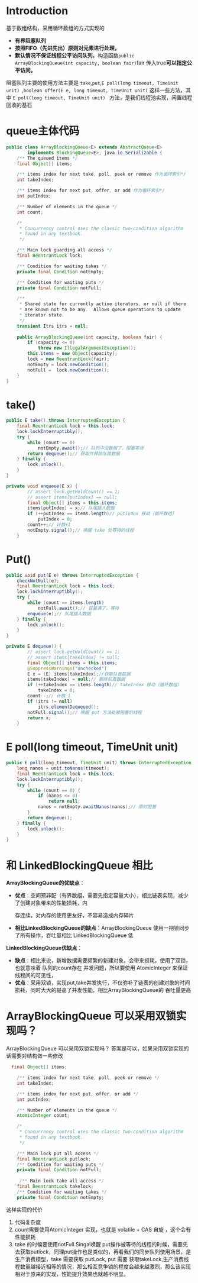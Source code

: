 # Introduction

基于数组结构，采用循环数组的方式实现的

* **有界阻塞队列**
* **按照FIFO（先进先出）原则对元素进行处理，**
* **默认情况不保证线程公平访问队列**，构造函数`public ArrayBlockingQueue(int capacity, boolean fair)`fair 传入true**可以指定公平访问。**

阻塞队列主要的使用方法主要是 `take`,`put`,`E poll(long timeout, TimeUnit unit) `,`boolean offer(E e, long timeout, TimeUnit unit)` 这样一些方法，其中 `E poll(long timeout, TimeUnit unit) ` 方法，是我们线程池实现，闲置线程回收的基石

# queue主体代码

```java
public class ArrayBlockingQueue<E> extends AbstractQueue<E>
        implements BlockingQueue<E>, java.io.Serializable {
  	/** The queued items */
    final Object[] items;

    /** items index for next take, poll, peek or remove 作为循环索引*/
    int takeIndex;

    /** items index for next put, offer, or add 作为循环索引*/
    int putIndex;

    /** Number of elements in the queue */
    int count;

    /*
     * Concurrency control uses the classic two-condition algorithm
     * found in any textbook.
     */

    /** Main lock guarding all access */
    final ReentrantLock lock;

    /** Condition for waiting takes */
    private final Condition notEmpty;

    /** Condition for waiting puts */
    private final Condition notFull;

    /**
     * Shared state for currently active iterators, or null if there
     * are known not to be any.  Allows queue operations to update
     * iterator state.
     */
    transient Itrs itrs = null;
    
    public ArrayBlockingQueue(int capacity, boolean fair) {
        if (capacity <= 0)
            throw new IllegalArgumentException();
        this.items = new Object[capacity];
        lock = new ReentrantLock(fair);
        notEmpty = lock.newCondition();
        notFull =  lock.newCondition();
    }
}
```

# take()

```java
public E take() throws InterruptedException {
    final ReentrantLock lock = this.lock;
    lock.lockInterruptibly();
    try {
        while (count == 0)
            notEmpty.await();// 队列中没数据了，阻塞等待
        return dequeue();// 获取并移除队首数据
    } finally {
        lock.unlock();
    }
}

private void enqueue(E x) {
        // assert lock.getHoldCount() == 1;
        // assert items[putIndex] == null;
        final Object[] items = this.items;
        items[putIndex] = x;// 队尾插入数据
        if (++putIndex == items.length)// putIndex 移动（循环数组）
            putIndex = 0;
        count++;// 计数+1
        notEmpty.signal();// 唤醒 take 处等待的线程
    }
```

# Put()

```java
public void put(E e) throws InterruptedException {
    checkNotNull(e);
    final ReentrantLock lock = this.lock;
    lock.lockInterruptibly();
    try {
        while (count == items.length)
            notFull.await();// 容量满了，等待
        enqueue(e);// 队尾插入数据
    } finally {
        lock.unlock();
    }
}

private E dequeue() {
        // assert lock.getHoldCount() == 1;
        // assert items[takeIndex] != null;
        final Object[] items = this.items;
        @SuppressWarnings("unchecked")
        E x = (E) items[takeIndex];//获取队首数据
        items[takeIndex] = null;// 删除队首数据
        if (++takeIndex == items.length)// takeIndex 移动（循环数组）
            takeIndex = 0;
        count--;// 计数-1
        if (itrs != null)
            itrs.elementDequeued();
        notFull.signal();// 唤醒 put 方法处被阻塞的线程
        return x;
    }
```

# E poll(long timeout, TimeUnit unit) 

```java
public E poll(long timeout, TimeUnit unit) throws InterruptedException {
    long nanos = unit.toNanos(timeout);
    final ReentrantLock lock = this.lock;
    lock.lockInterruptibly();
    try {
        while (count == 0) {
            if (nanos <= 0)
                return null;
            nanos = notEmpty.awaitNanos(nanos);// 限时阻塞
        }
        return dequeue();
    } finally {
        lock.unlock();
    }
}
```

# 和 LinkedBlockingQueue 相比

**ArrayBlockingQueue的优缺点**：

* **优点**：空间预非配（有界数组，需要先指定容量大小），相比链表实现，减少了创建对象带来的性能损耗，内

  存连续，对内存的使用更友好，不容易造成内存碎片

* **相比LinkedBlockingQueue的缺点**：ArrayBlockingQueue 使用一把锁同步了所有操作，吞吐量相比 LinkedBlockingQueue 低  

**LinkedBlockingQueue优缺点**：

* **缺点**：相比来说，新增数据需要频繁的新建对象。会带来损耗，使用了双锁，也就意味着 队列的count存在 并发问题，所以要使用 AtomicInteger 来保证线程间的可见性，
* **优点**：采用双锁，实现put,take并发执行，不仅弥补了链表的创建对象的时间损耗，同时大大的提高了并发性能，相比ArrayBlockingQueue的 吞吐量更高

# ArrayBlockingQueue 可以采用双锁实现吗？

ArrayBlockingQueue 可以采用双锁实现吗？ 答案是可以，如果采用双锁实现的话需要对结构做一些修改

```java
  final Object[] items;

    /** items index for next take, poll, peek or remove */
    int takeIndex;

    /** items index for next put, offer, or add */
    int putIndex;

    /** Number of elements in the queue */
    AtomicInteger count;

    /*
     * Concurrency control uses the classic two-condition algorithm
     * found in any textbook.
     */

    /** Main lock put all access */
    final ReentrantLock putlock;
	/** Condition for waiting puts */
    private final Condition notFull;	
	
	 /** Main lock take all access */
    final ReentrantLock takelock;
    /** Condition for waiting takes */
    private final Condition notEmpty;

```

这样实现的代价

1. 代码复杂度
2. count需要使用AtomicInteger 实现，也就是 volatile + CAS 自旋 ，这个会有性能损耗
3. take 的时候要使用notFull.Singal唤醒 put操作被等待的线程的时候，需要先去获取putlock，同理put操作也是类似的，再看我们的同步队列使用场景，是生产消费模型，take 需要获取 putLock, put 需要 获取takeLock,生产消费线程数量越接近相等的情况，那么相互竞争锁的程度会越来越激烈，那么该实现相对于原来的实现，性能提升效果也就越不明显。